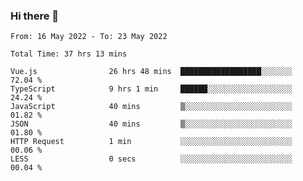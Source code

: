 ### Hi there 👋

<!--
**siaikin/siaikin** is a ✨ _special_ ✨ repository because its `README.md` (this file) appears on your GitHub profile.

Here are some ideas to get you started:

- 🔭 I’m currently working on ...
- 🌱 I’m currently learning ...
- 👯 I’m looking to collaborate on ...
- 🤔 I’m looking for help with ...
- 💬 Ask me about ...
- 📫 How to reach me: ...
- 😄 Pronouns: ...
- ⚡ Fun fact: ...
-->

<!--START_SECTION:waka-->

```text
From: 16 May 2022 - To: 23 May 2022

Total Time: 37 hrs 13 mins

Vue.js                26 hrs 48 mins  ██████████████████░░░░░░░   72.04 %
TypeScript            9 hrs 1 min     ██████░░░░░░░░░░░░░░░░░░░   24.24 %
JavaScript            40 mins         ▒░░░░░░░░░░░░░░░░░░░░░░░░   01.82 %
JSON                  40 mins         ▒░░░░░░░░░░░░░░░░░░░░░░░░   01.80 %
HTTP Request          1 min           ░░░░░░░░░░░░░░░░░░░░░░░░░   00.06 %
LESS                  0 secs          ░░░░░░░░░░░░░░░░░░░░░░░░░   00.04 %
```

<!--END_SECTION:waka-->
